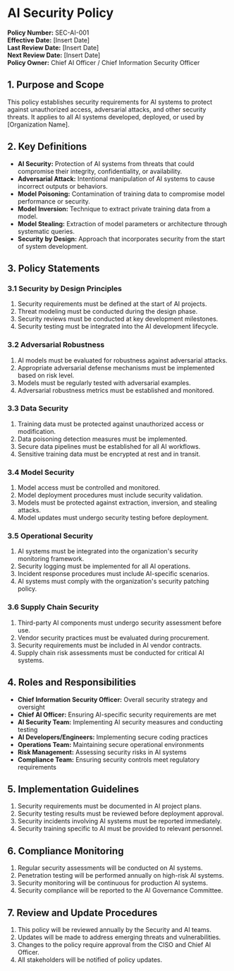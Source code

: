 # AI Security Policy

**Policy Number:** SEC-AI-001  
**Effective Date:** [Insert Date]  
**Last Review Date:** [Insert Date]  
**Next Review Date:** [Insert Date]  
**Policy Owner:** Chief AI Officer / Chief Information Security Officer

## 1. Purpose and Scope

This policy establishes security requirements for AI systems to protect against unauthorized access, adversarial attacks, and other security threats. It applies to all AI systems developed, deployed, or used by [Organization Name].

## 2. Key Definitions

- **AI Security:** Protection of AI systems from threats that could compromise their integrity, confidentiality, or availability.
- **Adversarial Attack:** Intentional manipulation of AI systems to cause incorrect outputs or behaviors.
- **Model Poisoning:** Contamination of training data to compromise model performance or security.
- **Model Inversion:** Technique to extract private training data from a model.
- **Model Stealing:** Extraction of model parameters or architecture through systematic queries.
- **Security by Design:** Approach that incorporates security from the start of system development.

## 3. Policy Statements

### 3.1 Security by Design Principles

1. Security requirements must be defined at the start of AI projects.
2. Threat modeling must be conducted during the design phase.
3. Security reviews must be conducted at key development milestones.
4. Security testing must be integrated into the AI development lifecycle.

### 3.2 Adversarial Robustness

1. AI models must be evaluated for robustness against adversarial attacks.
2. Appropriate adversarial defense mechanisms must be implemented based on risk level.
3. Models must be regularly tested with adversarial examples.
4. Adversarial robustness metrics must be established and monitored.

### 3.3 Data Security

1. Training data must be protected against unauthorized access or modification.
2. Data poisoning detection measures must be implemented.
3. Secure data pipelines must be established for all AI workflows.
4. Sensitive training data must be encrypted at rest and in transit.

### 3.4 Model Security

1. Model access must be controlled and monitored.
2. Model deployment procedures must include security validation.
3. Models must be protected against extraction, inversion, and stealing attacks.
4. Model updates must undergo security testing before deployment.

### 3.5 Operational Security

1. AI systems must be integrated into the organization's security monitoring framework.
2. Security logging must be implemented for all AI operations.
3. Incident response procedures must include AI-specific scenarios.
4. AI systems must comply with the organization's security patching policy.

### 3.6 Supply Chain Security

1. Third-party AI components must undergo security assessment before use.
2. Vendor security practices must be evaluated during procurement.
3. Security requirements must be included in AI vendor contracts.
4. Supply chain risk assessments must be conducted for critical AI systems.

## 4. Roles and Responsibilities

- **Chief Information Security Officer:** Overall security strategy and oversight
- **Chief AI Officer:** Ensuring AI-specific security requirements are met
- **AI Security Team:** Implementing AI security measures and conducting testing
- **AI Developers/Engineers:** Implementing secure coding practices
- **Operations Team:** Maintaining secure operational environments
- **Risk Management:** Assessing security risks in AI systems
- **Compliance Team:** Ensuring security controls meet regulatory requirements

## 5. Implementation Guidelines

1. Security requirements must be documented in AI project plans.
2. Security testing results must be reviewed before deployment approval.
3. Security incidents involving AI systems must be reported immediately.
4. Security training specific to AI must be provided to relevant personnel.

## 6. Compliance Monitoring

1. Regular security assessments will be conducted on AI systems.
2. Penetration testing will be performed annually on high-risk AI systems.
3. Security monitoring will be continuous for production AI systems.
4. Security compliance will be reported to the AI Governance Committee.

## 7. Review and Update Procedures

1. This policy will be reviewed annually by the Security and AI teams.
2. Updates will be made to address emerging threats and vulnerabilities.
3. Changes to the policy require approval from the CISO and Chief AI Officer.
4. All stakeholders will be notified of policy updates.
